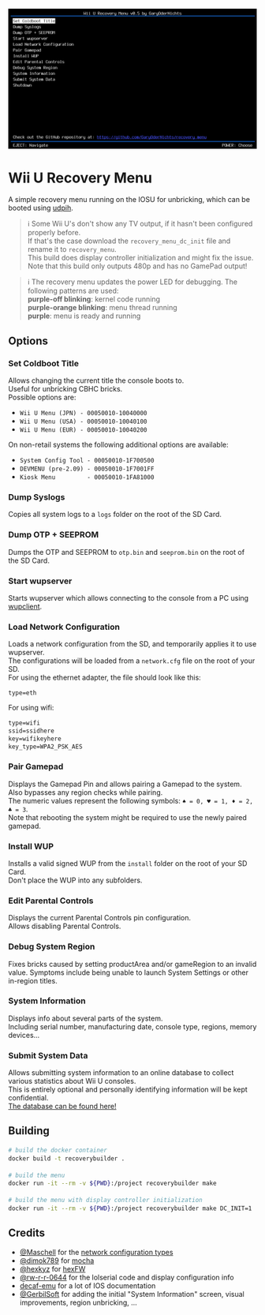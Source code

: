 ![screenshot](screenshot.png)

# Wii U Recovery Menu
A simple recovery menu running on the IOSU for unbricking, which can be booted using [udpih](https://github.com/GaryOderNichts/udpih). 

> :information_source: Some Wii U's don't show any TV output, if it hasn't been configured properly before.  
> If that's the case download the `recovery_menu_dc_init` file and rename it to `recovery_menu`.  
> This build does display controller initialization and might fix the issue.  
> Note that this build only outputs 480p and has no GamePad output!

> :information_source: The recovery menu updates the power LED for debugging. The following patterns are used:  
> **purple-off blinking**: kernel code running  
> **purple-orange blinking**: menu thread running  
> **purple**: menu is ready and running  

## Options
### Set Coldboot Title
Allows changing the current title the console boots to.  
Useful for unbricking CBHC bricks.  
Possible options are:  
- `Wii U Menu (JPN) - 00050010-10040000`
- `Wii U Menu (USA) - 00050010-10040100`
- `Wii U Menu (EUR) - 00050010-10040200`

On non-retail systems the following additional options are available:
- `System Config Tool - 00050010-1F700500`
- `DEVMENU (pre-2.09) - 00050010-1F7001FF`
- `Kiosk Menu         - 00050010-1FA81000`

### Dump Syslogs
Copies all system logs to a `logs` folder on the root of the SD Card.

### Dump OTP + SEEPROM
Dumps the OTP and SEEPROM to `otp.bin` and `seeprom.bin` on the root of the SD Card.

### Start wupserver
Starts wupserver which allows connecting to the console from a PC using [wupclient](https://gist.github.com/GaryOderNichts/409672b1bd5627b9dc506fe0f812ec9e).

### Load Network Configuration
Loads a network configuration from the SD, and temporarily applies it to use wupserver.  
The configurations will be loaded from a `network.cfg` file on the root of your SD.  
For using the ethernet adapter, the file should look like this:
```
type=eth
```
For using wifi:
```
type=wifi
ssid=ssidhere
key=wifikeyhere
key_type=WPA2_PSK_AES
```

### Pair Gamepad
Displays the Gamepad Pin and allows pairing a Gamepad to the system. Also bypasses any region checks while pairing.  
The numeric values represent the following symbols: `♠ = 0, ♥ = 1, ♦ = 2, ♣ = 3`.  
Note that rebooting the system might be required to use the newly paired gamepad.

### Install WUP
Installs a valid signed WUP from the `install` folder on the root of your SD Card.  
Don't place the WUP into any subfolders.

### Edit Parental Controls
Displays the current Parental Controls pin configuration.  
Allows disabling Parental Controls.

### Debug System Region
Fixes bricks caused by setting productArea and/or gameRegion to an invalid
value. Symptoms include being unable to launch System Settings or other
in-region titles.

### System Information
Displays info about several parts of the system.  
Including serial number, manufacturing date, console type, regions, memory devices...

### Submit System Data
Allows submitting system information to an online database to collect various statistics about Wii U consoles.  
This is entirely optional and personally identifying information will be kept confidential.  
[The database can be found here!](https://wiiu.gerbilsoft.com/)

## Building
```bash
# build the docker container
docker build -t recoverybuilder .

# build the menu
docker run -it --rm -v ${PWD}:/project recoverybuilder make

# build the menu with display controller initialization
docker run -it --rm -v ${PWD}:/project recoverybuilder make DC_INIT=1
```

## Credits
- [@Maschell](https://github.com/Maschell) for the [network configuration types](https://github.com/devkitPro/wut/commit/159f578b34401cd4365efd7b54b536154c9dc576)
- [@dimok789](https://github.com/dimok789) for [mocha](https://github.com/dimok789/mocha)
- [@hexkyz](https://github.com/hexkyz) for [hexFW](https://github.com/hexkyz/hexFW)
- [@rw-r-r-0644](https://github.com/rw-r-r-0644) for the lolserial code and display configuration info
- [decaf-emu](https://github.com/decaf-emu/decaf-emu) for a lot of IOS documentation
- [@GerbilSoft](https://github.com/GerbilSoft) for adding the initial "System Information" screen, visual improvements, region unbricking, ...
